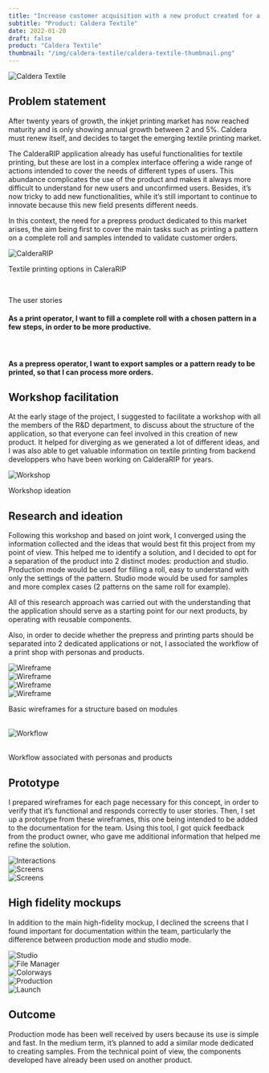 ```yaml
---
title: "Increase customer acquisition with a new product created for a vertical approach"
subtitle: "Product: Caldera Textile"
date: 2022-01-20
draft: false
product: "Caldera Textile"
thumbnail: "/img/caldera-textile/caldera-textile-thumbnail.png"
---
```


<img src="/img/caldera-textile/caldera-textile-thumbnail-3x.png" class="sm-img mb-6" alt="Caldera Textile">

<section>

<div class="row">

<div class="col-12 col-lg-7">

## Problem statement

After twenty years of growth, the inkjet printing market has now reached maturity and is only showing annual growth between 2 and 5%. Caldera must renew itself, and decides to target the emerging textile printing market. 

The CalderaRIP application already has useful functionalities for textile printing, but these are lost in a complex interface offering a wide range of actions intended to cover the needs of different types of users. This abundance complicates the use of the product and makes it always more difficult to understand for new users and unconfirmed users. Besides, it’s now tricky to add new functionalities, while it’s still important to continue to innovate because this new field presents different needs.  

In this context, the need for a prepress product dedicated to this market arises, the aim being first to cover the main tasks such as printing a pattern on a complete roll and samples intended to validate customer orders.

<img src="/img/caldera-textile/legacy.jpg" class="sm-img mt-4" alt="CalderaRIP">

<p class="sm-caption">Textile printing options in CaleraRIP</p>

</div>

<div class="col-md-1">&nbsp;</div>

<div class="col-12 col-lg-4">

<div class="sm-card">
    
<p class="sm-card-title">The user stories</p>

#### As a print operator, I want to fill a complete roll with a chosen pattern in a few steps, in order to be more productive.  

<br>

#### As a prepress operator, I want to export samples or a pattern ready to be printed, so that I can process more orders.

</div>

</div>

</div>

</section>

<section>

## Workshop facilitation
At the early stage of the project, I suggested to facilitate a workshop with all the members of the R&D department, to discuss about the structure of the application, so that everyone can feel involved in this creation of new product. It helped for diverging as we generated a lot of different ideas, and I was also able to get valuable information on textile printing from backend developpers who have been working on CalderaRIP for years.

<img src="/img/caldera-textile/workshop.jpg" class="sm-img mt-4" alt="Workshop">

<p class="sm-caption">Workshop ideation</p>

</section>

<section>

## Research and ideation
Following this workshop and based on joint work, I converged using the information collected and the ideas that would best fit this project from my point of view.
This helped me to identify a solution, and I decided to opt for a separation of the product into 2 distinct modes: production and studio. Production mode would be used for filling a roll, easy to understand with only the settings of the pattern. Studio mode would be used for samples and more complex cases (2 patterns on the same roll for example).
 
All of this research approach was carried out with the understanding that the application should serve as a starting point for our next products, by operating with reusable components.

Also, in order to decide whether the prepress and printing parts should be separated into 2 dedicated applications or not, I associated the workflow of a print shop with personas and products.

<div class="row">

<div class="col-6 col-lg-3">

<img src="/img/caldera-textile/wireframe-1.jpg" class="sm-img mt-4" alt="Wireframe">

</div>

<div class="col-6 col-lg-3">

<img src="/img/caldera-textile/wireframe-2.jpg" class="sm-img mt-4" alt="Wireframe">

</div>

<div class="col-6 col-lg-3">

<img src="/img/caldera-textile/wireframe-3.jpg" class="sm-img mt-4" alt="Wireframe">

</div>

<div class="col-6 col-lg-3">

<img src="/img/caldera-textile/wireframe-4.jpg" class="sm-img mt-4" alt="Wireframe">

</div>

</div>

<p class="sm-caption">Basic wireframes for a structure based on modules</p>

<div class="row">

<div class="col-0 col-lg-2">&nbsp;</div>

<div class="col-12 col-lg-8">

<img src="/img/caldera-textile/workflow.jpg" class="sm-img mt-4" alt="Workflow">

</div>

<div class="col-0 col-lg-2">&nbsp;</div>

</div>

<p class="sm-caption">Workflow associated with personas and products</p>

</section>

<section>

## Prototype
I prepared wireframes for each page necessary for this concept, in order to verify that it’s functional and responds correctly to user stories. Then, I set up a prototype from these wireframes, this one being intended to be added to the documentation for the team. Using this tool, I got quick feedback from the product owner, who gave me additional information that helped me refine the solution.

<div class="row">

<div class="col-12 col-lg-12">

<img src="/img/caldera-textile/prototype-links.png" class="sm-img mt-4" alt="Interactions">

</div>

<div class="col-12 col-lg-6">

<img src="/img/caldera-textile/prototype-screen-1.png" class="sm-img mt-4" alt="Screens">

</div>

<div class="col-12 col-lg-6">

<img src="/img/caldera-textile/prototype-screen-1.png" class="sm-img mt-4" alt="Screens">

</div>

</div>

</section>

<section>

## High fidelity mockups
In addition to the main high-fidelity mockup, I declined the screens that I found important for documentation within the team, particularly the difference between production mode and studio mode.

<img src="/img/caldera-textile/studio.png" class="sm-img mt-4" alt="Studio">

<div class="row">

<div class="col-12 col-lg-6">

<img src="/img/caldera-textile/fileman.png" class="sm-img mt-4" alt="File Manager">

</div>

<div class="col-12 col-lg-6">

<img src="/img/caldera-textile/colorways.png" class="sm-img mt-4" alt="Colorways">

</div>

<div class="col-12 col-lg-6">

<img src="/img/caldera-textile/production.png" class="sm-img mt-4" alt="Production">

</div>

<div class="col-12 col-lg-6">

<img src="/img/caldera-textile/launch.png" class="sm-img mt-4" alt="Launch">

</div>

</div>

</section>

<section>

## Outcome
Production mode has been well received by users because its use is simple and fast. In the medium term, it’s planned to add a similar mode dedicated to creating samples. From the technical point of view, the components developed have already been used on another product.

</section>